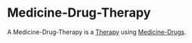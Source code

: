 # Medicine-Drug-Therapy

A Medicine-Drug-Therapy is a [Therapy](800012.md) using [Medicine-Drugs](800007.md).